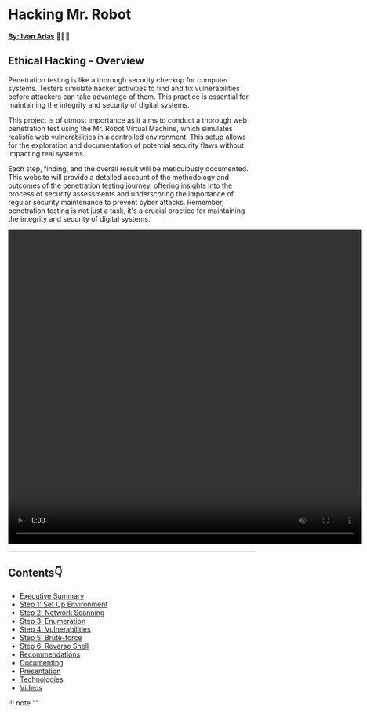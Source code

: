 # Hacking Mr. Robot


[**By: Ivan Arias**](http://www.hcoco1.com) 🧑🏻‍💻 

## Ethical Hacking - Overview

Penetration testing is like a thorough security checkup for computer systems. Testers simulate hacker activities to find and fix vulnerabilities before attackers can take advantage of them. This practice is essential for maintaining the integrity and security of digital systems.

This project is of utmost importance as it aims to conduct a thorough web penetration test using the Mr. Robot Virtual Machine, which simulates realistic web vulnerabilities in a controlled environment. This setup allows for the exploration and documentation of potential security flaws without impacting real systems.

Each step, finding, and the overall result will be meticulously documented. This website will provide a detailed account of the methodology and outcomes of the penetration testing journey, offering insights into the process of security assessments and underscoring the importance of regular security maintenance to prevent cyber attacks. Remember, penetration testing is not just a task, it's a crucial practice for maintaining the integrity and security of digital systems.

<div align="center">
   <video width="720" height="640" controls>
  <source src="https://hcoco1-website-bucket-12345.s3.amazonaws.com/Penetration+Testi+2024-06-26.mp4" type="video/mp4">
  Your browser does not support the video tag.
</video>
</div>


---

## Contents:point_down:

- [Executive Summary](1-summary.md)
- [Step 1: Set Up Environment](challenge_1.md)
- [Step 2: Network Scanning](challenge_2.md)
- [Step 3: Enumeration](challenge_3.md)
- [Step 4: Vulnerabilities](challenge_4.md)
- [Step 5: Brute-force](challenge_5.md)
- [Step 6: Reverse Shell](challenge_6.md)
- [Recommendations](o-recommendations.md)
- [Documenting](report.md)
- [Presentation](presentation.md)
- [Technologies](technologies.md)
- [Videos](videos.md)


!!! note ""






